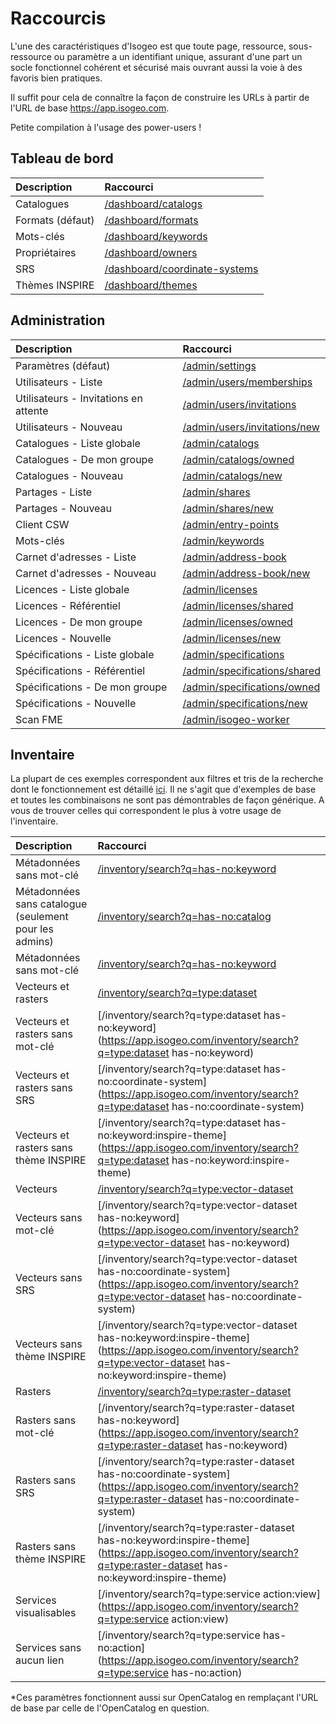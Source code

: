 # Raccourcis

L&apos;une des caractéristiques d&apos;Isogeo est que toute page, ressource, sous-ressource ou paramètre a un identifiant unique, assurant d&apos;une part un socle fonctionnel cohérent et sécurisé mais ouvrant aussi la voie à des favoris bien pratiques.

Il suffit pour cela de connaître la façon de construire les URLs à partir de l&apos;URL de base https://app.isogeo.com.

Petite compilation à l&apos;usage des power-users !

## Tableau de bord

| Description                        | Raccourci |
| :--------------------------------- | :-------- |
| Catalogues       | [/dashboard/catalogs](https://app.isogeo.com/dashboard/catalogs) |
| Formats (défaut) | [/dashboard/formats](https://app.isogeo.com/dashboard/formats) |
| Mots-clés        | [/dashboard/keywords](https://app.isogeo.com/dashboard/keywords) |
| Propriétaires    | [/dashboard/owners](https://app.isogeo.com/dashboard/owners) |
| SRS              | [/dashboard/coordinate-systems](https://app.isogeo.com/dashboard/coordinate-systems) |
| Thèmes INSPIRE   | [/dashboard/themes](https://app.isogeo.com/dashboard/themes) |

## Administration

| Description                        | Raccourci |
| :--------------------------------- | :-------- |
| Paramètres (défaut) | [/admin/settings](https://app.isogeo.com/admin/settings) |
| Utilisateurs - Liste | [/admin/users/memberships](https://app.isogeo.com/admin/users/memberships) |
| Utilisateurs - Invitations en attente | [/admin/users/invitations](https://app.isogeo.com/admin/users/invitations) |
| Utilisateurs - Nouveau | [/admin/users/invitations/new](https://app.isogeo.com/admin/users/invitations/new) |
| Catalogues - Liste globale | [/admin/catalogs](https://app.isogeo.com/admin/catalogs) |
| Catalogues - De mon groupe | [/admin/catalogs/owned](https://app.isogeo.com/admin/catalogs/owned) |
| Catalogues - Nouveau | [/admin/catalogs/new](https://app.isogeo.com/admin/catalogs/new) |
| Partages - Liste | [/admin/shares](https://app.isogeo.com/admin/shares) |
| Partages - Nouveau | [/admin/shares/new](https://app.isogeo.com/admin/shares/new) |
| Client CSW | [/admin/entry-points](https://app.isogeo.com/admin/entry-points) |
| Mots-clés   | [/admin/keywords](https://app.isogeo.com/admin/keywords) |
| Carnet d&apos;adresses - Liste   | [/admin/address-book](https://app.isogeo.com/admin/address-book) |
| Carnet d&apos;adresses - Nouveau   | [/admin/address-book/new](https://app.isogeo.com/admin/address-book/new) |
| Licences - Liste globale  | [/admin/licenses](https://app.isogeo.com/admin/licenses) |
| Licences - Référentiel  | [/admin/licenses/shared](https://app.isogeo.com/admin/licenses/shared) |
| Licences - De mon groupe  | [/admin/licenses/owned](https://app.isogeo.com/admin/licenses/owned) |
| Licences - Nouvelle  | [/admin/licenses/new](https://app.isogeo.com/admin/licenses/new) |
| Spécifications - Liste globale  | [/admin/specifications](https://app.isogeo.com/admin/specifications) |
| Spécifications - Référentiel  | [/admin/specifications/shared](https://app.isogeo.com/admin/specifications/shared) |
| Spécifications - De mon groupe  | [/admin/specifications/owned](https://app.isogeo.com/admin/specifications/owned) |
| Spécifications - Nouvelle  | [/admin/specifications/new](https://app.isogeo.com/admin/specifications/new) |
| Scan FME  | [/admin/isogeo-worker](https://app.isogeo.com/admin/isogeo-worker) |

## Inventaire

La plupart de ces exemples correspondent aux filtres et tris de la recherche dont le fonctionnement est détaillé [ici](../features/inventory/search.html). Il ne s&apos;agit que d&apos;exemples de base et toutes les combinaisons ne sont pas démontrables de façon générique. A vous de trouver celles qui correspondent le plus à votre usage de l&apos;inventaire.

| Description                        | Raccourci |
| :--------------------------------- | :-------- |
| Métadonnées sans mot-clé | [/inventory/search?q=has-no:keyword](https://app.isogeo.com/inventory/search?q=has-no:keyword) |
| Métadonnées sans catalogue (seulement pour les admins) | [/inventory/search?q=has-no:catalog](https://app.isogeo.com/inventory/search?q=has-no:catalog) |
| Métadonnées sans mot-clé | [/inventory/search?q=has-no:keyword](https://app.isogeo.com/inventory/search?q=has-no:keyword) |
| Vecteurs et rasters | [/inventory/search?q=type:dataset](https://app.isogeo.com/inventory/search?q=type:dataset) |
| Vecteurs et rasters sans mot-clé | [/inventory/search?q=type:dataset has-no:keyword](https://app.isogeo.com/inventory/search?q=type:dataset has-no:keyword) |
| Vecteurs et rasters sans SRS | [/inventory/search?q=type:dataset has-no:coordinate-system](https://app.isogeo.com/inventory/search?q=type:dataset has-no:coordinate-system) |
| Vecteurs et rasters sans thème INSPIRE | [/inventory/search?q=type:dataset has-no:keyword:inspire-theme](https://app.isogeo.com/inventory/search?q=type:dataset has-no:keyword:inspire-theme) |
| Vecteurs | [/inventory/search?q=type:vector-dataset](https://app.isogeo.com/inventory/search?q=type:vector-dataset) |
| Vecteurs sans mot-clé | [/inventory/search?q=type:vector-dataset has-no:keyword](https://app.isogeo.com/inventory/search?q=type:vector-dataset has-no:keyword) |
| Vecteurs sans SRS | [/inventory/search?q=type:vector-dataset has-no:coordinate-system](https://app.isogeo.com/inventory/search?q=type:vector-dataset has-no:coordinate-system) |
| Vecteurs sans thème INSPIRE | [/inventory/search?q=type:vector-dataset has-no:keyword:inspire-theme](https://app.isogeo.com/inventory/search?q=type:vector-dataset has-no:keyword:inspire-theme) |
| Rasters | [/inventory/search?q=type:raster-dataset](https://app.isogeo.com/inventory/search?q=type:raster-dataset) |
| Rasters sans mot-clé | [/inventory/search?q=type:raster-dataset has-no:keyword](https://app.isogeo.com/inventory/search?q=type:raster-dataset has-no:keyword) |
| Rasters sans SRS | [/inventory/search?q=type:raster-dataset has-no:coordinate-system](https://app.isogeo.com/inventory/search?q=type:raster-dataset has-no:coordinate-system) |
| Rasters sans thème INSPIRE | [/inventory/search?q=type:raster-dataset has-no:keyword:inspire-theme](https://app.isogeo.com/inventory/search?q=type:raster-dataset has-no:keyword:inspire-theme) |
| Services visualisables | [/inventory/search?q=type:service action:view](https://app.isogeo.com/inventory/search?q=type:service action:view) |
| Services sans aucun lien | [/inventory/search?q=type:service has-no:action](https://app.isogeo.com/inventory/search?q=type:service has-no:action) |


*Ces paramètres fonctionnent aussi sur OpenCatalog en remplaçant l&apos;URL de base par celle de l&apos;OpenCatalog en question.

